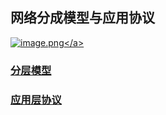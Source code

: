 ## 网络分成模型与应用协议

<a data-fancybox title="image.png" href="https://p9-juejin.byteimg.com/tos-cn-i-k3u1fbpfcp/a93fa270a1404fd59c27f38764d86f4a~tplv-k3u1fbpfcp-watermark.image?">![image.png](https://p9-juejin.byteimg.com/tos-cn-i-k3u1fbpfcp/a93fa270a1404fd59c27f38764d86f4a~tplv-k3u1fbpfcp-watermark.image?)</a>

### 分层模型

### 应用层协议
